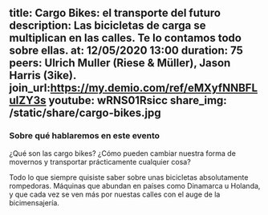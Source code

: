 title: Cargo Bikes: el transporte del futuro
description: Las bicicletas de carga se multiplican en las calles. Te lo contamos todo sobre ellas.
at: 12/05/2020 13:00
duration: 75
peers:  Ulrich Muller (Riese & Müller), Jason Harris (3ike).
join_url:https://my.demio.com/ref/eMXyfNNBFLuIZY3s
youtube: wRNS01Rsicc
share_img: /static/share/cargo-bikes.jpg
----
### Sobre qué hablaremos en este evento

¿Qué son las cargo bikes? ¿Cómo pueden cambiar nuestra forma de movernos y transportar prácticamente cualquier cosa?

Todo lo que siempre quisiste saber sobre unas bicicletas absolutamente rompedoras. Máquinas que abundan en países como Dinamarca u Holanda, y que cada vez se ven más por nuestas calles con el auge de la bicimensajería.  
